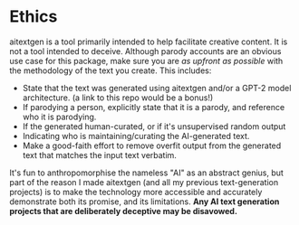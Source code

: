 # Ethics

aitextgen is a tool primarily intended to help facilitate creative content. It is not a tool intended to deceive. Although parody accounts are an obvious use case for this package, make sure you are _as upfront as possible_ with the methodology of the text you create. This includes:

- State that the text was generated using aitextgen and/or a GPT-2 model architecture. (a link to this repo would be a bonus!)
- If parodying a person, explicitly state that it is a parody, and reference who it is parodying.
- If the generated human-curated, or if it's unsupervised random output
- Indicating who is maintaining/curating the AI-generated text.
- Make a good-faith effort to remove overfit output from the generated text that matches the input text verbatim.

It's fun to anthropomorphise the nameless "AI" as an abstract genius, but part of the reason I made aitextgen (and all my previous text-generation projects) is to make the technology more accessible and accurately demonstrate both its promise, and its limitations. **Any AI text generation projects that are deliberately deceptive may be disavowed.**